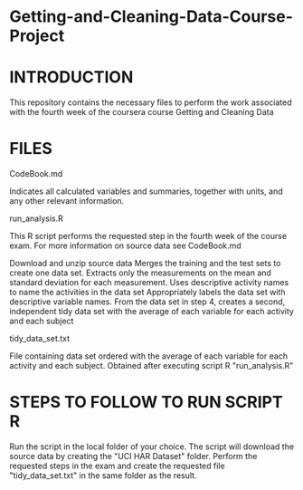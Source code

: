 # Getting-and-Cleaning-Data-Course-Project

# INTRODUCTION

This repository contains the necessary files to perform the work associated with the fourth week of the coursera course Getting and Cleaning Data

# FILES 

CodeBook.md 

Indicates all calculated variables and summaries, together with units, and any other relevant information.

run_analysis.R

This R script performs the requested step in the fourth week of the course exam. For more information on source data see CodeBook.md

Download and unzip source data
Merges the training and the test sets to create one data set.
Extracts only the measurements on the mean and standard deviation for each measurement.
Uses descriptive activity names to name the activities in the data set
Appropriately labels the data set with descriptive variable names.
From the data set in step 4, creates a second, independent tidy data set with the average of each variable for each activity and each subject

tidy_data_set.txt 

File containing data set ordered with the average of each variable for each activity and each subject. Obtained after executing script R "run_analysis.R"

# STEPS TO FOLLOW TO RUN SCRIPT R

Run the script in the local folder of your choice. The script will download the source data by creating the "UCI HAR Dataset" folder. Perform the requested steps in the exam and create the requested file "tidy_data_set.txt" in the same folder as the result.
